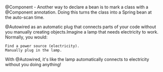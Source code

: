 @Component - Another way to declare a bean is to mark a class with a @Component annotation. Doing this turns the class into a Spring bean at the auto-scan time.

@Autowired as an automatic plug that connects parts of your code without you manually creating objects.Imagine a lamp that needs electricity to work. Normally, you would:

    Find a power source (electricity).
    Manually plug in the lamp.

With @Autowired, it's like the lamp automatically connects to electricity without you doing anything!
